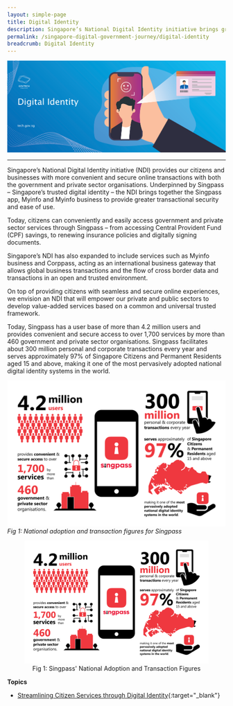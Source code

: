 ```yaml
---
layout: simple-page
title: Digital Identity
description: Singapore’s National Digital Identity initiative brings greater convenience and safety to citizens and businesses when transacting with the government and the private sector.
permalink: /singapore-digital-government-journey/digital-identity
breadcrumb: Digital Identity
---
```


![Digital Identity](/images/digital-transformation/Digital-identity-header-banner.png)

---

Singapore’s National Digital Identity initiative (NDI) provides our citizens and businesses with more convenient and secure online transactions with both the government and private sector organisations. Underpinned by Singpass – Singapore’s trusted digital identity – the NDI brings together the Singpass app, Myinfo and Myinfo business to provide greater transactional security and ease of use.

Today, citizens can conveniently and easily access government and private sector services through Singpass – from accessing Central Provident Fund (CPF) savings, to renewing insurance policies and digitally signing documents. 

Singapore’s NDI has also expanded to include services such as Myinfo business and Corppass, acting as an international business gateway that allows global business transactions and the flow of cross border data and transactions in an open and trusted environment. 

On top of providing citizens with seamless and secure online experiences, we envision an NDI that will empower our private and public sectors to develop value-added services based on a common and universal trusted framework.

Today, Singpass has a user base of more than 4.2 million users and provides convenient and secure access to over 1,700 services by more than 460 government and private sector organisations. Singpass facilitates about 300 million personal and corporate transactions every year and serves approximately 97% of Singapore Citizens and Permanent Residents aged 15 and above, making it one of the most pervasively adopted national digital identity systems in the world.

![Fig 1: National adoption and transaction figures for Singpass](/images/digital-transformation/singpass-infographic.png)*Fig 1: National adoption and transaction figures for Singpass*

<figure style="text-align: center">
  <img
    src="/images/digital-transformation/singpass-infographic.png" 
    alt="Fig 1: Singpass' National Adoption and Transaction Figures"
  />
  <figcaption>Fig 1: Singpass' National Adoption and Transaction Figures</figcaption>
</figure>

**Topics**
- [Streamlining Citizen Services through Digital Identity](https://www.tech.gov.sg/singapore-digital-government-journey/digital-identity/streamlining-citizen-services-through-digital-identity){:target="_blank"}
